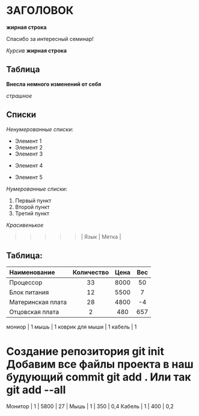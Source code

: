 # ЗАГОЛОВОК
**жирная строка**

Спасибо за интересный семинар! 

*Курсив*
__жирная строка__

## Таблица

**Внесла немного изменений от себя**

*страшное*

## Списки

*Ненумерованные списки*:
* Элемент 1
* Элемент 2
* Элемент 3
+ Элемент 4
- Элемент 5

*Нумерованные списки*: 
1. Первый пункт
2. Второй пункт
3. Третий пункт

*Красивенькое*

>>>>>| Язык | Метка |

## Таблица:

Наименование | Количество | Цена | Вес |
:-------- |:-----:| :-------: | :-----: |
Процессор  | 33  | 8000 | 50
Блок питания     | 12    | 5500 | 7
Материнская плата      | 28     | 4800 |-4
Отцовская плата      | 2     | 480 | 657

мониор | 1
мышь | 1
коврик для мыши | 1
кабель | 1

Создание репозитория
git init
Добавим все файлы проекта в наш будующий commit
git add .
Или так
git add --all
=======
Монитор | 1         | 5800 | 27 |
Мышь | 1 | 350 | 0,4
Кабель | 1 | 400 | 0,2